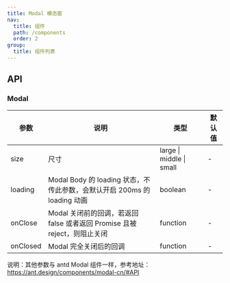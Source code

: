 ```yaml
---
title: Modal 模态窗
nav:
  title: 组件
  path: /components
  order: 2
group:
  title: 组件列表
---
```


## API

### Modal

| 参数     | 说明                                                                      | 类型                     | 默认值 |
| -------- | ------------------------------------------------------------------------- | ------------------------ | ------ |
| size     | 尺寸                                                                      | large \| middle \| small | -      |
| loading  | Modal Body 的 loading 状态，不传此参数，会默认开启 200ms 的 loading 动画  | boolean                  | -      |
| onClose  | Modal 关闭前的回调，若返回 false 或者返回 Promise 且被 reject，则阻止关闭 | function                 | -      |
| onClosed | Modal 完全关闭后的回调                                                    | function                 | -      |

说明：其他参数与 antd Modal 组件一样，参考地址：https://ant.design/components/modal-cn/#API

